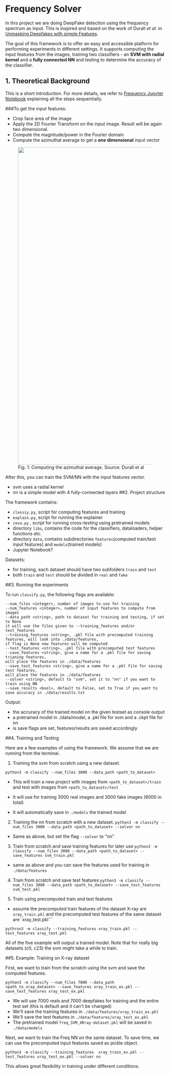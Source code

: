 # Frequency Solver
In this project we are doing DeepFake detection using the frequency spectrum as input. 
This is inspired and based on the work of Durall *et al.*  in [Unmasking Deepfakes with simple Features](https://github.com/cc-hpc-itwm/DeepFakeDetection). 

The goal of this framework is to offer an easy and accessible platform for performing experiments in different settings.
It supports computing the input features from the images, training two classifiers - an **SVM with radial kernel** and a **fully connected NN** and testing to determine the accuracy of the classifier. 

## 1. Theoretical Background
This is a short introduction. For more details, we refer to [Frequency Jupyter Notebook]() explaining all the steps sequentially. 

###To get the input features:
- Crop face area of the image
- Apply the 2D Fourier Transform on the input image. Result will be again two dimensional.
- Compute the magnitude/power in the Fourier domain
- Compute the azimuthal average to get a **one dimensional** input vector 

<figure>
<img align="center" src="./rm_img/azm_avg.png" width="1000"/>
<figcaption>Fig. 1: Computing the azimuthal average. Source: Durall et al</figcaption>
</figure>

After this, you can train the SVM/NN with the input features vector. 
- svm uses a radial kernel
- nn is a simple model with 4 fully-connected layers
##2. Project structure

The framework contains:
- `classiy.py`, script for computing features and training
- `explain.py`, script for running the explainer
-  `ceva.py`        , script for running cross-testing using pretrained models 
- directory `libs`, contains the code for the classifiers, dataloaders, helper functions etc.
- directory `data`, contains subdirectories `features`(computed train/test input features) and `models`(trained models)
- Jupyter Notebook?

Datasets:
- for training, each dataset should have two subfolders `train` and `test`
- both `train` and `test` should be divided in `real` and `fake` 

##3. Running the experiments 

To run `classify.py`, the following flags are available:
```shell
--num_files <integer>, number of images to use for training 
--num_features <integer>, number of input features to compute from images
--data_path <string>, path to dataset for training and testing, if set to None 
it will use the files given to --training_features and/or test_features
--training_features <string>, .pkl file with precomputed training features, will look into ./data/features, 
if flag is None new features will be computed 
--test_features <string>, .pkl file with precomputed test features
--save_features <string>, give a name for a .pkl file for saving trianing features,
will place the features in ./data/features
--save_test_features <string>, give a name for a .pkl file for saving test features,
will place the features in ./data/features
--solver <string>, default to "svm", set it to "nn" if you want to train using NN
--save_results <bool>, default to False, set to True if you want to save accuracy in ./data/results.txt
```

Output:
- the accuracy of the trained model on the given testset as console output
- a pretrained model in ./data/model, a .pkl file for svm and a .ckpt file for nn
- is save flags are set, features/results are saved accordingly 

##4. Training and Testing

Here are a few examples of using the framework. We assume that we are running from the terminal. 

1. Training the svm from scratch using a new dataset. 

`python3 -m classify --num_files 3000 --data_path <path_to_dataset>`
   - This will train a new project with images from `<path_to_dataset>/train` and test with images 
from `<path_to_dataset>/test` 
     
- It will use for training 3000 real images and 3000 fake images (6000 in total)
- It will automatically save in `./models` the trained model 

2. Training the nn from scratch with a new dataset. 
`python3 -m classify --num_files 3000 --data_path <path_to_dataset> --solver nn`
   
- Same as above, but set the flag `--solver` to "nn"

3. Train from scratch and save training features for later use 
`python3 -m classify --num_files 3000 --data_path <path_to_dataset> --save_features svm_train.pkl`
   
- same as above and you can save the features used for training in `./data/features`

4. Train from scratch and save test features
`python3 -m classify --num_files 3000 --data_path <path_to_dataset> --save_test_features svm_test.pkl`

5. Train using precomputed train and test features 
- assume the precomputed train features of the dataset X-ray are `xray_train.pkl` and the 
precomputed test features of the same dataset are `xray_test.pkl```

`pythron3 -m classify --training_features xray_train.pkl --test_features xray_test.pkl`


All of the five example will output a trained model. Note that for really big datasets (c0, c23) the svm might take a while to train. 


##5. Example: Training on X-ray dataset 

First, we want to train from the scratch using the svm and save the computed features. 

`python3 -m classify --num_files 7000 --data_path <path_to_xray_dataset> --save_features xray_train_ex.pkl --save_test_features xray_test_ex.pkl`

- We will use 7000 reals and 7000 deepfakes for training and the entire test set (this is default and it can't be changed)
- We'll save the training features in `./data/features/xray_train_ex.pkl`
- We'll save the test features in `./data/features/xray_test_ex.pkl`
- The pretrained model `freq_SVM_XRray-dataset.pkl` will be saved in `./data/models`

Next, we want to train the Freq NN on the same dataset. To save time, we can use the precomputed input features saved as pickle object.

`python3 -m classify --training_features  xray_train_ex.pkl --test_features xray_test_ex.pkl --solver nn`

This allows great flexibility in training under different conditions. 






